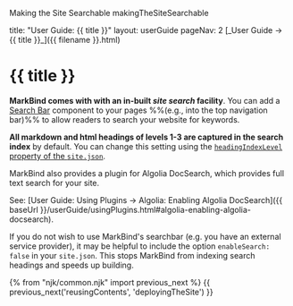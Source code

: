 <variable name="title" id="title">Making the Site Searchable</variable>
<variable name="filename">makingTheSiteSearchable</variable>

<frontmatter>
  title: "User Guide: {{ title }}"
  layout: userGuide
  pageNav: 2
</frontmatter>

<span id="link" class="d-none">
<md>[_User Guide → {{ title }}_]({{ filename }}.html)</md>
</span>

# {{ title }}

<span class="lead" id="overview">

**MarkBind comes with with an in-built _site search_ facility**. You can add a [Search Bar](usingComponents.html#search-bar) component to your pages %%(e.g., into the top navigation bar)%% to allow readers to search your website for keywords.
</span>

**All markdown and html headings of levels 1-3 are captured in the search index** by default. You can change this setting using the [`headingIndexLevel` property of the `site.json`](siteConfiguration.html#headingindexinglevel).

<box type="info">

MarkBind also provides a plugin for Algolia DocSearch, which provides full text search for your site.

See: [User Guide: Using Plugins → Algolia: Enabling Algolia DocSearch]({{ baseUrl }}/userGuide/usingPlugins.html#algolia-enabling-algolia-docsearch).
</box>

<box type="warning">

If you do not wish to use MarkBind's searchbar (e.g. you have an external service provider), it may be helpful to include the option `enableSearch: false` in your `site.json`. This stops MarkBind from indexing search headings and speeds up building.
</box>

<include src="syntax/searchBars.mbdf" />
<include src="syntax/keywords.mbdf" />
<include src="syntax/indexing.mbdf" />

{% from "njk/common.njk" import previous_next %}
{{ previous_next('reusingContents', 'deployingTheSite') }}

